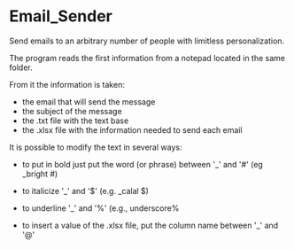 # Email_Sender
Send emails to an arbitrary number of people with limitless personalization. 

The program reads the first information from a notepad located in the same folder.

From it the information is taken:
- the email that will send the message
- the subject of the message
- the .txt file with the text base
- the .xlsx file with the information needed to send each email

It is possible to modify the text in several ways:

- to put in bold just put the word (or phrase) between '_' and '#' (eg _bright #)
- to italicize '_' and '$' (e.g. _calal $)
- to underline '_' and '%' (e.g., underscore%

- to insert a value of the .xlsx file, put the column name between '_' and '@'
